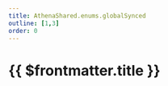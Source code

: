 ```yaml
---
title: AthenaShared.enums.globalSynced
outline: [1,3]
order: 0
---
```


# {{ $frontmatter.title }}

